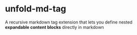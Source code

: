 # unfold-md-tag
A recursive markdown tag extension that lets you define nested **expandable content blocks** directly in markdown
